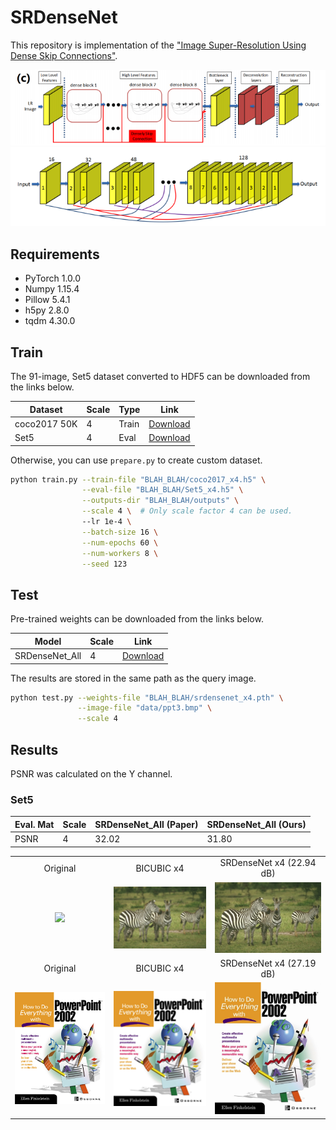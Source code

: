 # SRDenseNet

This repository is implementation of the ["Image Super-Resolution Using Dense Skip Connections"](http://openaccess.thecvf.com/content_ICCV_2017/papers/Tong_Image_Super-Resolution_Using_ICCV_2017_paper.pdf).

<center><img src="./thumbnails/fig1.png"></center>
<center><img src="./thumbnails/fig2.png"></center>

## Requirements

- PyTorch 1.0.0
- Numpy 1.15.4
- Pillow 5.4.1
- h5py 2.8.0
- tqdm 4.30.0

## Train

The 91-image, Set5 dataset converted to HDF5 can be downloaded from the links below.

| Dataset | Scale | Type | Link |
|---------|-------|------|------|
| coco2017 50K | 4 | Train | [Download]() |
| Set5 | 4 | Eval | [Download](https://www.dropbox.com/s/dkcwr71tqanvyv7/Set5_x4.h5?dl=0) |

Otherwise, you can use `prepare.py` to create custom dataset.

```bash
python train.py --train-file "BLAH_BLAH/coco2017_x4.h5" \
                --eval-file "BLAH_BLAH/Set5_x4.h5" \
                --outputs-dir "BLAH_BLAH/outputs" \
                --scale 4 \  # Only scale factor 4 can be used.
                --lr 1e-4 \
                --batch-size 16 \
                --num-epochs 60 \
                --num-workers 8 \
                --seed 123                
```

## Test

Pre-trained weights can be downloaded from the links below.

| Model | Scale | Link |
|-------|-------|------|
| SRDenseNet_All | 4 | [Download](https://www.dropbox.com/s/wbzynzew6k2e7gc/srdensenet_x4.pth?dl=0) |

The results are stored in the same path as the query image.

```bash
python test.py --weights-file "BLAH_BLAH/srdensenet_x4.pth" \
               --image-file "data/ppt3.bmp" \
               --scale 4
```

## Results

PSNR was calculated on the Y channel.

### Set5

| Eval. Mat | Scale | SRDenseNet_All (Paper) | SRDenseNet_All (Ours) |
|-----------|-------|-------|-----------------|
| PSNR | 4 | 32.02 | 31.80 |

<table>
    <tr>
        <td><center>Original</center></td>
        <td><center>BICUBIC x4</center></td>
        <td><center>SRDenseNet x4 (22.94 dB)</center></td>
    </tr>
    <tr>
    	<td>
    		<center><img src="./data/img_052.pnb""></center>
    	</td>
    	<td>
    		<center><img src="./data/img_052_bicubic_x4.png"></center>
    	</td>
    	<td>
    		<center><img src="./data/img_052_srdensenet_x4.png"></center>
    	</td>
    </tr>
    <tr>
        <td><center>Original</center></td>
        <td><center>BICUBIC x4</center></td>
        <td><center>SRDenseNet x4 (27.19 dB)</center></td>
    </tr>
    <tr>
    	<td>
    		<center><img src="./data/ppt3.bmp""></center>
    	</td>
    	<td>
    		<center><img src="./data/ppt3_bicubic_x4.bmp"></center>
    	</td>
    	<td>
    		<center><img src="./data/ppt3_srdensenet_x4.bmp"></center>
    	</td>
    </tr>      
</table>
